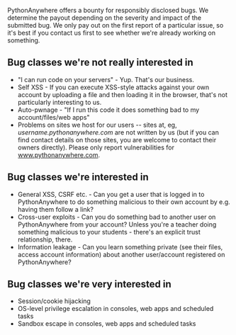 
<!--
.. title: Bug Bounty
.. slug: BugBounty
.. date: 2016-11-28
.. tags:
.. category:
.. link:
.. description:
.. type: text
-->


PythonAnywhere offers a bounty for responsibly disclosed bugs. We determine the
payout depending on the severity and impact of the submitted bug. We only pay
out on the first report of a particular issue, so it's best if you contact us
first to see whether we're already working on something.

## Bug classes we're not really interested in
* "I can run code on your servers" - Yup. That's our business.
* Self XSS - If you can execute XSS-style attacks against your own account by
  uploading a file and then loading it in the browser, that's not particularly
  interesting to us.
* Auto-pwnage - "If I run this code it does something bad to my
  account/files/web apps"
* Problems on sites we host for our users -- sites at, eg, *username.pythonanywhere.com*
  are not written by us (but if you can find contact details on those sites, you
  are welcome to contact their owners directly).  Please only report vulnerabilities
  for www.pythonanywhere.com.
  
## Bug classes we're interested in
* General XSS, CSRF etc. - Can you get a user that is logged in to PythonAnywhere to do
  something malicious to their own account by e.g. having them follow a link?
* Cross-user exploits - Can you do something bad to another user on PythonAnywhere
  from your account? Unless you're a teacher doing something malicious to your
  students - there's an explicit trust relationship, there.
* Information leakage - Can you learn something private (see their files,
  access account information) about another user/account registered on
  PythonAnywhere?
  
## Bug classes we're very interested in
* Session/cookie hijacking
* OS-level privilege escalation in consoles, web apps and scheduled tasks
* Sandbox escape in consoles, web apps and scheduled tasks
